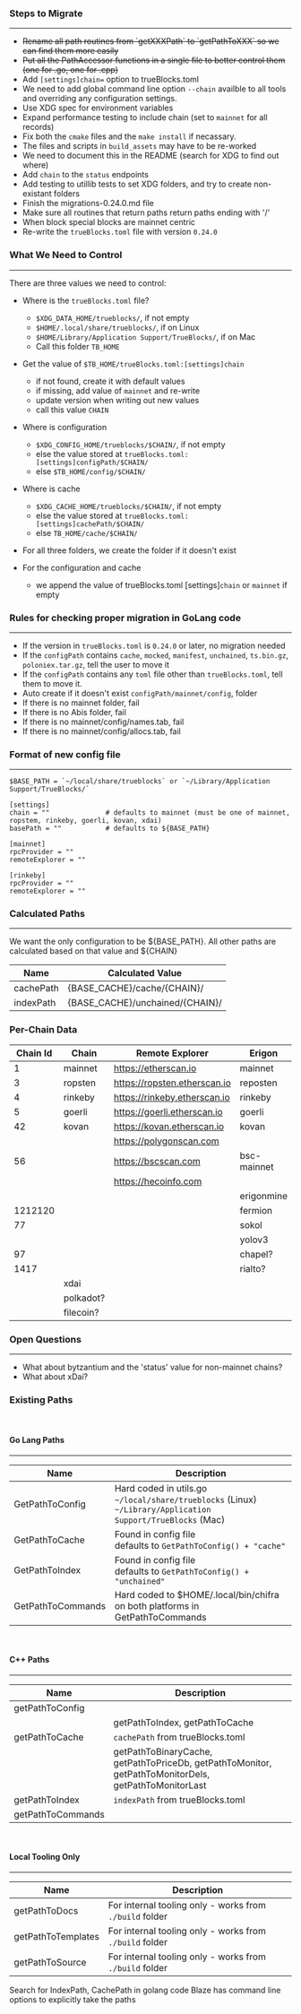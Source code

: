 ### Steps to Migrate
---
- <div style="text-decoration:line-through">Rename all path routines from `getXXXPath` to `getPathToXXX` so we can find them more easily</div>
- <div style="text-decoration:line-through">Put all the PathAccessor functions in a single file to better control them (one for .go, one for .cpp)</div>
- Add `[settings]chain=` option to trueBlocks.toml
- We need to add global command line option `--chain` availble to all tools and overriding any configuration settings.
- Use XDG spec for environment variables
- Expand performance testing to include chain (set to `mainnet` for all records)
- Fix both the `cmake` files and the `make install` if necassary.
- The files and scripts in `build_assets` may have to be re-worked
- We need to document this in the README (search for XDG to find out where)
- Add `chain` to the `status` endpoints
- Add testing to utillib tests to set XDG folders, and try to create non-existant folders
- Finish the migrations-0.24.0.md file
- Make sure all routines that return paths return paths ending with '/'
- When block special blocks are mainnet centric
- Re-write the `trueBlocks.toml` file with version `0.24.0`

### What We Need to Control
---
There are three values we need to control:
- Where is the `trueBlocks.toml` file?
  - `$XDG_DATA_HOME/trueblocks/`, if not empty
  - `$HOME/.local/share/trueblocks/`, if on Linux
  - `$HOME/Library/Application Support/TrueBlocks/`, if on Mac
  - Call this folder `TB_HOME`

- Get the value of `$TB_HOME/trueBlocks.toml:[settings]chain`
  - if not found, create it with default values
  - if missing, add value of `mainnet` and re-write
  - update version when writing out new values
  - call this value `CHAIN`

- Where is configuration
  - `$XDG_CONFIG_HOME/trueblocks/$CHAIN/`, if not empty
  - else the value stored at `trueBlocks.toml:[settings]configPath/$CHAIN/`
  - else `$TB_HOME/config/$CHAIN/`

- Where is cache
  - `$XDG_CACHE_HOME/trueblocks/$CHAIN/`, if not empty
  - else the value stored at `trueBlocks.toml:[settings]cachePath/$CHAIN/`
  - else `TB_HOME/cache/$CHAIN/`

- For all three folders, we create the folder if it doesn't exist
- For the configuration and cache
  - we append the value of trueBlocks.toml [settings]`chain` or `mainnet` if empty

### Rules for checking proper migration in GoLang code
---
- If the version in `trueBlocks.toml` is `0.24.0` or later, no migration needed
- If the `configPath` contains `cache`, `mocked`, `manifest`, `unchained`, `ts.bin.gz`, `poloniex.tar.gz`, tell the user to move it
- If the `configPath` contains any `toml` file other than `trueBlocks.toml`, tell them to move it.
- Auto create if it doesn't exist `configPath/mainnet/config`, folder
- If there is no mainnet folder, fail
- If there is no Abis folder, fail
- If there is no mainnet/config/names.tab, fail
- If there is no mainnet/config/allocs.tab, fail

### Format of new config file
---

```
$BASE_PATH = `~/local/share/trueblocks` or `~/Library/Application Support/TrueBlocks/`

[settings]
chain = ""              # defaults to mainnet (must be one of mainnet, ropstem, rinkeby, goerli, kovan, xdai)
basePath = ""           # defaults to ${BASE_PATH}

[mainnet]
rpcProvider = ""
remoteExplorer = ""

[rinkeby]
rpcProvider = ""
remoteExplorer = ""
```

### Calculated Paths
---
We want the only configuration to be ${BASE_PATH}. All other paths are calculated based on that value and ${CHAIN}

| Name      | Calculated Value                |
| --------- | ------------------------------- |
| cachePath | {BASE_CACHE}/cache/{CHAIN}/     |
| indexPath | {BASE_CACHE}/unchained/{CHAIN}/ |

### Per-Chain Data

| Chain Id | Chain     | Remote Explorer              | Erigon      | Genesis Hash (from Erigon)                                         |
| -------- | --------- | ---------------------------- | ----------- | ------------------------------------------------------------------ |
| 1        | mainnet   | https://etherscan.io         | mainnet     | 0xd4e56740f876aef8c010b86a40d5f56745a118d0906a34e69aec8c0db1cb8fa3 |
| 3        | ropsten   | https://ropsten.etherscan.io | reposten    | 0x41941023680923e0fe4d74a34bdac8141f2540e3ae90623718e47d66d1ca4a2d |
| 4        | rinkeby   | https://rinkeby.etherscan.io | rinkeby     | 0x6341fd3daf94b748c72ced5a5b26028f2474f5f00d824504e4fa37a75767e177 |
| 5        | goerli    | https://goerli.etherscan.io  | goerli      | 0xbf7e331f7f7c1dd2e05159666b3bf8bc7a8a3a9eb1d518969eab529dd9b88c1a |
| 42       | kovan     | https://kovan.etherscan.io   | kovan       | 0xa3c565fc15c7478862d50ccd6561e3c06b24cc509bf388941c25ea985ce32cb9 |
|          |           | https://polygonscan.com      |             |                                                                    |
| 56       |           | https://bscscan.com          | bsc-mainnet | 0x0d21840abff46b96c84b2ac9e10e4f5cdaeb5693cb665db62a2f3b02d2d57b5b |
|          |           | https://hecoinfo.com         |             |                                                                    |
|          |           |                              | erigonmine  | 0xfecd5c85712e36f30f09ba3a42386b42c46b5ba5395a4246b952e655f9aa0f58 |
| 1212120  |           |                              | fermion     | 0x0658360d8680ead416900a552b67b84e6d575c7f0ecab3dbe42406f9f8c34c35 |
| 77       |           |                              | sokol       | 0x5b28c1bfd3a15230c9a46b399cd0f9a6920d432e85381cc6a140b06e8410112f |
|          |           |                              | yolov3      |                                                                    |
| 97       |           |                              | chapel?     | 0x6d3c66c5357ec91d5c43af47e234a939b22557cbb552dc45bebbceeed90fbe34 |
| 1417     |           |                              | rialto?     | 0x005dc005bddd1967de6187c1c23be801eb7abdd80cebcc24f341b727b70311d6 |
|          | xdai      |                              |             | 0x4f1dd23188aab3a76b463e4af801b52b1248ef073c648cbdc4c9333d3da79756 |
|          | polkadot? |                              |             | ???                                                                |
|          | filecoin? |                              |             | ???                                                                |

### Open Questions
----
- What about bytzantium and the 'status' value for non-mainnet chains?
- What about xDai?

### Existing Paths

<br>

#### Go Lang Paths
----
| Name              | Description                                                                                                      |
| ----------------- | ---------------------------------------------------------------------------------------------------------------- |
| GetPathToConfig   | Hard coded in utils.go<br>`~/local/share/trueblocks` (Linux)<br>`~/Library/Application Support/TrueBlocks` (Mac) |
| GetPathToCache    | Found in config file<br>defaults to `GetPathToConfig() + "cache"`                                                |
| GetPathToIndex    | Found in config file<br>defaults to `GetPathToConfig() + "unchained"`                                            |
| GetPathToCommands | Hard coded to $HOME/.local/bin/chifra on both platforms in GetPathToCommands                                     |

<br>

#### C++ Paths
----
| Name              | Description                                                                                              |
| ----------------- | -------------------------------------------------------------------------------------------------------- |
| getPathToConfig   |                                                                                                          |
|                   | getPathToIndex, getPathToCache                                                                           |
| getPathToCache    | `cachePath` from trueBlocks.toml                                                                         |
|                   | getPathToBinaryCache, getPathToPriceDb, getPathToMonitor,<br/>getPathToMonitorDels, getPathToMonitorLast |
| getPathToIndex    | `indexPath` from trueBlocks.toml                                                                         |
| getPathToCommands |                                                                                                          |



<br>

#### Local Tooling Only
----
| Name               | Description                                             |
| ------------------ | ------------------------------------------------------- |
| getPathToDocs      | For internal tooling only - works from `./build` folder |
| getPathToTemplates | For internal tooling only - works from `./build` folder |
| getPathToSource    | For internal tooling only - works from `./build` folder |

Search for IndexPath, CachePath in golang code
Blaze has command line options to explicitly take the paths

